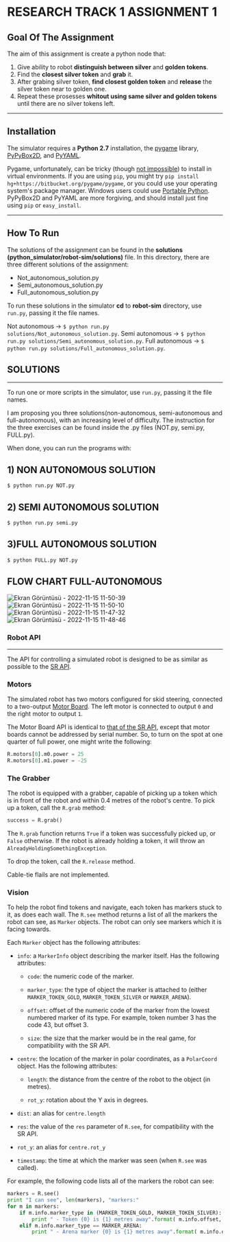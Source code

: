  RESEARCH TRACK 1  ASSIGNMENT 1
================================

## Goal Of The Assignment

The aim of this assignment is create a python node that: 

1. Give ability to robot **distinguish between silver** and **golden tokens**.
2. Find the **closest silver token** and **grab** it.
3. After grabing silver token, **find closest golden token** and **release** the silver token near to golden one.
4. Repeat these prosesses **whitout using same silver and golden tokens** until there are no silver tokens left.

----------------------------------

## Installation

The simulator requires a **Python 2.7** installation, the [pygame](http://pygame.org/) library, [PyPyBox2D](https://pypi.python.org/pypi/pypybox2d/2.1-r331), and [PyYAML](https://pypi.python.org/pypi/PyYAML/).

Pygame, unfortunately, can be tricky (though [not impossible](http://askubuntu.com/q/312767)) to install in virtual environments. If you are using `pip`, you might try `pip install hg+https://bitbucket.org/pygame/pygame`, or you could use your operating system's package manager. Windows users could use [Portable Python](http://portablepython.com/). PyPyBox2D and PyYAML are more forgiving, and should install just fine using `pip` or `easy_install`.

---------------------------------

## How To Run

The solutions of the assignment can be found in the **solutions (python_simulator/robot-sim/solutions)** file. In this directory, there are three different solutions of the assignment:

+ Not_autonomous_solution.py
+ Semi_autonomous_solution.py
+ Full_autonomous_solution.py

To run these solutions in the simulator **cd** to **robot-sim** directory, use `run.py`, passing it the file names.

 Not autonomous &rarr; ``` $ python run.py solutions/Not_autonomous_solution.py ```.
 Semi autonomous &rarr; ``` $ python run.py solutions/Semi_autonomous_solution.py ```.
 Full autonomous &rarr; ``` $ python run.py solutions/Full_autonomous_solution.py ```.










## SOLUTIONS 
-----------------------------

To run one or more scripts in the simulator, use `run.py`, passing it the file names. 

I am proposing you three solutions(non-autonomous, semi-autonomous and full-autonomous), with an increasing level of difficulty.
The instruction for the three exercises can be found inside the .py files (NOT.py, semi.py, FULL.py).

When done, you can run the programs with:

## 1) NON AUTONOMOUS SOLUTION

```bash
$ python run.py NOT.py
```
## 2) SEMI AUTONOMOUS SOLUTION
```bash
$ python run.py semi.py
```
## 3)FULL AUTONOMOUS SOLUTION

```bash
$ python FULL.py NOT.py
```
## FLOW CHART FULL-AUTONOMOUS

![Ekran Görüntüsü - 2022-11-15 11-50-39](https://user-images.githubusercontent.com/117012520/201902114-55ff5ecb-5398-48e1-a9e5-1c3c8627db7c.png)
![Ekran Görüntüsü - 2022-11-15 11-50-10](https://user-images.githubusercontent.com/117012520/201902122-87af2adc-5e84-4b44-afb8-71c7a1292f28.png)
![Ekran Görüntüsü - 2022-11-15 11-47-32](https://user-images.githubusercontent.com/117012520/201902137-189651ee-0d67-4424-9af2-ea4c32dfd821.png)
![Ekran Görüntüsü - 2022-11-15 11-48-46](https://user-images.githubusercontent.com/117012520/201902143-391aa100-951a-41f4-8305-c6d2640ce4bc.png)




### Robot API

---------



The API for controlling a simulated robot is designed to be as similar as possible to the [SR API][sr-api].



### Motors ###



The simulated robot has two motors configured for skid steering, connected to a two-output [Motor Board](https://studentrobotics.org/docs/kit/motor_board). The left motor is connected to output `0` and the right motor to output `1`.



The Motor Board API is identical to [that of the SR API](https://studentrobotics.org/docs/programming/sr/motors/), except that motor boards cannot be addressed by serial number. So, to turn on the spot at one quarter of full power, one might write the following:



```python
R.motors[0].m0.power = 25
R.motors[0].m1.power = -25
```



### The Grabber ###



The robot is equipped with a grabber, capable of picking up a token which is in front of the robot and within 0.4 metres of the robot's centre. To pick up a token, call the `R.grab` method:



```python
success = R.grab()
```



The `R.grab` function returns `True` if a token was successfully picked up, or `False` otherwise. If the robot is already holding a token, it will throw an `AlreadyHoldingSomethingException`.



To drop the token, call the `R.release` method.



Cable-tie flails are not implemented.



### Vision ###



To help the robot find tokens and navigate, each token has markers stuck to it, as does each wall. The `R.see` method returns a list of all the markers the robot can see, as `Marker` objects. The robot can only see markers which it is facing towards.



Each `Marker` object has the following attributes:



* `info`: a `MarkerInfo` object describing the marker itself. Has the following attributes:

  * `code`: the numeric code of the marker.

  * `marker_type`: the type of object the marker is attached to (either `MARKER_TOKEN_GOLD`, `MARKER_TOKEN_SILVER` or `MARKER_ARENA`).

  * `offset`: offset of the numeric code of the marker from the lowest numbered marker of its type. For example, token number 3 has the code 43, but offset 3.

  * `size`: the size that the marker would be in the real game, for compatibility with the SR API.

* `centre`: the location of the marker in polar coordinates, as a `PolarCoord` object. Has the following attributes:

  * `length`: the distance from the centre of the robot to the object (in metres).

  * `rot_y`: rotation about the Y axis in degrees.

* `dist`: an alias for `centre.length`

* `res`: the value of the `res` parameter of `R.see`, for compatibility with the SR API.

* `rot_y`: an alias for `centre.rot_y`

* `timestamp`: the time at which the marker was seen (when `R.see` was called).



For example, the following code lists all of the markers the robot can see:



```python
markers = R.see()
print "I can see", len(markers), "markers:"
for m in markers:
    if m.info.marker_type in (MARKER_TOKEN_GOLD, MARKER_TOKEN_SILVER):
        print " - Token {0} is {1} metres away".format( m.info.offset, m.dist )
    elif m.info.marker_type == MARKER_ARENA:
        print " - Arena marker {0} is {1} metres away".format( m.info.offset, m.dist )
```



[sr-api]: https://studentrobotics.org/docs/programming/sr/
